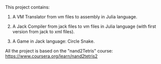 This project contains:

1) A VM Translator from vm files to assembly in Julia language.

2) A Jack Compiler from jack files to vm files in Julia language (with first version from jack to xml files).

3) A Game in Jack language: Circle Snake. 

All the project is based on the "nand2Tetris" course: https://www.coursera.org/learn/nand2tetris2
